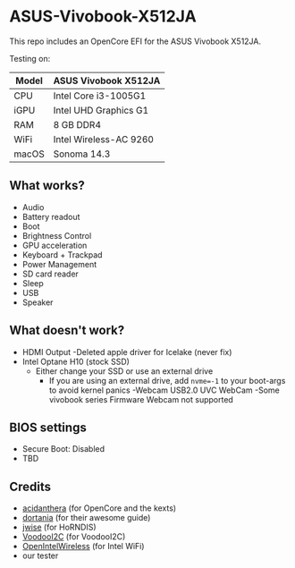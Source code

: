 # ASUS-Vivobook-X512JA

This repo includes an OpenCore EFI for the ASUS Vivobook X512JA.

Testing on:

Model | ASUS Vivobook X512JA
------------- | ---------------
CPU | Intel Core i3-1005G1
iGPU | Intel UHD Graphics G1
RAM | 8 GB DDR4
WiFi | Intel Wireless-AC 9260
macOS | Sonoma 14.3

## What works?

- Audio
- Battery readout
- Boot
- Brightness Control
- GPU acceleration
- Keyboard + Trackpad
- Power Management
- SD card reader
- Sleep
- USB
- Speaker

## What doesn't work?

- HDMI Output
    -Deleted apple driver for Icelake (never fix)
- Intel Optane H10 (stock SSD)
    - Either change your SSD or use an external drive
        - If you are using an external drive, add `nvme=-1` to your boot-args to avoid kernel panics
-Webcam USB2.0 UVC WebCam
    -Some vivobook series Firmware Webcam not supported 

## BIOS settings

- Secure Boot: Disabled
- TBD

## Credits

* [acidanthera](https://github.com/acidanthera) (for OpenCore and the kexts)
* [dortania](https://dortania.github.io/OpenCore-Install-Guide/) (for their awesome guide)
* [jwise](https://github.com/jwise) (for HoRNDIS)
* [VoodooI2C](https://github.com/VoodooI2C) (for VoodooI2C)
* [OpenIntelWireless](https://github.com/OpenIntelWireless/itlwm) (for Intel WiFi)
* our tester
